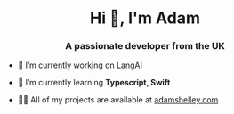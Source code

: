 <h1 align="center">Hi 👋, I'm Adam</h1>
<h3 align="center">A passionate developer from the UK</h3>

- 🔭 I’m currently working on [LangAI](https://github.com/AdamShelley/lang-ai)

- 🌱 I’m currently learning **Typescript, Swift**

- 👨‍💻 All of my projects are available at [adamshelley.com](https://adamshelley.com)

<p align="left">
</p>

